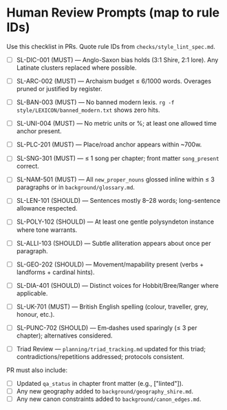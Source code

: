 # Human Review Prompts (map to rule IDs)

Use this checklist in PRs. Quote rule IDs from `checks/style_lint_spec.md`.

- [ ] SL-DIC-001 (MUST) — Anglo-Saxon bias holds (3:1 Shire, 2:1 lore). Any Latinate clusters replaced where possible.
- [ ] SL-ARC-002 (MUST) — Archaism budget ≤ 6/1000 words. Overages pruned or justified by register.
- [ ] SL-BAN-003 (MUST) — No banned modern lexis. `rg -f style/LEXICON/banned_modern.txt` shows zero hits.
- [ ] SL-UNI-004 (MUST) — No metric units or %; at least one allowed time anchor present.
- [ ] SL-PLC-201 (MUST) — Place/road anchor appears within ~700w.
- [ ] SL-SNG-301 (MUST) — ≤ 1 song per chapter; front matter `song_present` correct.
- [ ] SL-NAM-501 (MUST) — All `new_proper_nouns` glossed inline within ≤ 3 paragraphs or in `background/glossary.md`.
- [ ] SL-LEN-101 (SHOULD) — Sentences mostly 8–28 words; long-sentence allowance respected.
- [ ] SL-POLY-102 (SHOULD) — At least one gentle polysyndeton instance where tone warrants.
- [ ] SL-ALLI-103 (SHOULD) — Subtle alliteration appears about once per paragraph.
- [ ] SL-GEO-202 (SHOULD) — Movement/mapability present (verbs + landforms + cardinal hints).
- [ ] SL-DIA-401 (SHOULD) — Distinct voices for Hobbit/Bree/Ranger where applicable.

- [ ] SL-UK-701 (MUST) — British English spelling (colour, traveller, grey, honour, etc.).
- [ ] SL-PUNC-702 (SHOULD) — Em‑dashes used sparingly (≤ 3 per chapter); alternatives considered.
- [ ] Triad Review — `planning/triad_tracking.md` updated for this triad; contradictions/repetitions addressed; protocols consistent.

PR must also include:
- [ ] Updated `qa_status` in chapter front matter (e.g., ["linted"]).
- [ ] Any new geography added to `background/geography_shire.md`.
- [ ] Any new canon constraints added to `background/canon_edges.md`.

